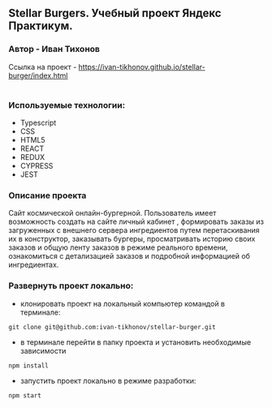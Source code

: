 ## Stellar Burgers. Учебный проект Яндекс Практикум.
### Автор - Иван Тихонов

Ссылка на проект - https://ivan-tikhonov.github.io/stellar-burger/index.html
</br></br>
### Используемые технологии:
- Typescript
- CSS
- HTML5
- REACT
- REDUX
- CYPRESS
- JEST

### Описание проекта
Сайт космической онлайн-бургерной. Пользователь имеет возможность создать на сайте личный кабинет , формировать заказы из загруженных с внешнего сервера ингредиентов путем перетаскивания их в конструктор, заказывать бургеры, просматривать историю своих заказов и общую ленту заказов в режиме реального времени, ознакомиться с детализацией заказов и подробной информацией об ингредиентах.

### Развернуть проект локально:
- клонировать проект на локальный компьютер командой в терминале:
```
git clone git@github.com:ivan-tikhonov/stellar-burger.git
```
- в терминале перейти в папку проекта и установить необходимые зависимости
```
npm install
```
- запустить проект локально в режиме разработки:
```
npm start
```
